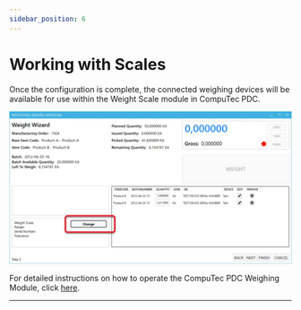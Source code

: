 ```yaml
---
sidebar_position: 6
---
```


# Working with Scales

Once the configuration is complete, the connected weighing devices will be available for use within the Weight Scale module in CompuTec PDC.

![Scales](./media/working-with-scales/scales.webp)

For detailed instructions on how to operate the CompuTec PDC Weighing Module, click [here](../../user-guide/customization/optional-functions/weight-scale-module/overview.md).

---
